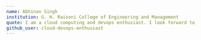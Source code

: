 ```yaml
---
name: Abhinav Singh
institution: G. H. Raisoni College of Engineering and Management
quote: I am a cloud computing and devops enthusiast. I look forward to make this world a better place with the help of the Technology.
github_user: cloud-devops-enthusiast
---
```

